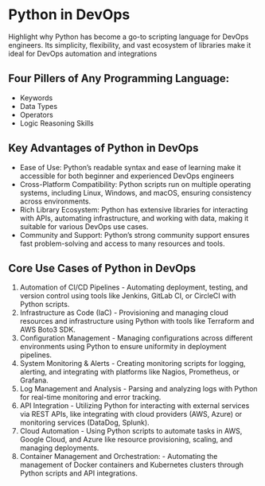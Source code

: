 # Python in DevOps

Highlight why Python has become a go-to scripting language for DevOps
engineers. Its simplicity, flexibility, and vast ecosystem of libraries make it ideal for
DevOps automation and integrations

## Four Pillers of Any Programming Language:
- Keywords
- Data Types
- Operators
- Logic Reasoning Skills
  
## Key Advantages of Python in DevOps

- Ease of Use:
    Python’s readable syntax and ease of learning make it accessible for both
    beginner and experienced DevOps engineers
- Cross-Platform Compatibility:
    Python scripts run on multiple operating systems, including Linux,
    Windows, and macOS, ensuring consistency across environments.
- Rich Library Ecosystem:
    Python has extensive libraries for interacting with APIs, automating
    infrastructure, and working with data, making it suitable for various DevOps use cases.
- Community and Support:
    Python’s strong community support ensures fast problem-solving and
    access to many resources and tools.

## Core Use Cases of Python in DevOps
1. Automation of CI/CD Pipelines -
    Automating deployment, testing, and version control using tools like
    Jenkins, GitLab CI, or CircleCI with Python scripts.
2. Infrastructure as Code (IaC) -
    Provisioning and managing cloud resources and infrastructure using
    Python with tools like Terraform and AWS Boto3 SDK.
3. Configuration Management -
    Managing configurations across different environments using Python to
    ensure uniformity in deployment pipelines.
4. System Monitoring & Alerts -
    Creating monitoring scripts for logging, alerting, and integrating with
    platforms like Nagios, Prometheus, or Grafana.
5. Log Management and Analysis - 
    Parsing and analyzing logs with Python for real-time monitoring and error
    tracking.
6. API Integration - 
    Utilizing Python for interacting with external services via REST APIs, like
    integrating with cloud providers (AWS, Azure) or monitoring services (DataDog,
    Splunk).
7. Cloud Automation - 
    Using Python scripts to automate tasks in AWS, Google Cloud, and Azure
    like resource provisioning, scaling, and managing deployments.
8. Container Management and Orchestration: - 
    Automating the management of Docker containers and Kubernetes
    clusters through Python scripts and API integrations.
